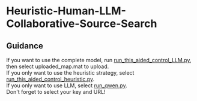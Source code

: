 # Heuristic-Human-LLM-Collaborative-Source-Search
## Guidance
If you want to use the complete model, run [run_this_aided_control_LLM.py](/run_this_aided_control_LLM.py), then select uploaded_map.mat to upload.\
If you only want to use the heuristic strategy, select [run_this_aided_control_heuristic.py](/run_this_aided_control_heuristic.py).\
If you only want to use LLM, select [run_qwen.py](/run_qwen.py).\
Don't forget to select your key and URL!

